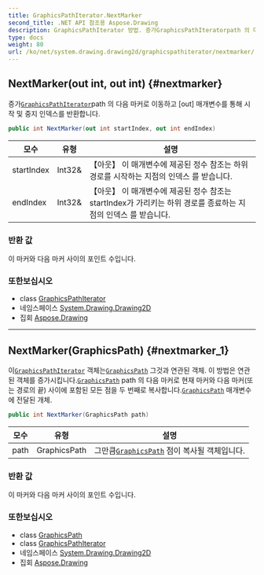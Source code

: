 ```yaml
---
title: GraphicsPathIterator.NextMarker
second_title: .NET API 참조용 Aspose.Drawing
description: GraphicsPathIterator 방법. 증가GraphicsPathIteratorpath 의 다음 마커로 이동하고 out 매개변수를 통해 시작 및 중지 인덱스를 반환합니다.
type: docs
weight: 80
url: /ko/net/system.drawing.drawing2d/graphicspathiterator/nextmarker/
---
```

## NextMarker(out int, out int) {#nextmarker}

증가[`GraphicsPathIterator`](../)path 의 다음 마커로 이동하고 [out] 매개변수를 통해 시작 및 중지 인덱스를 반환합니다.

```csharp
public int NextMarker(out int startIndex, out int endIndex)
```

| 모수 | 유형 | 설명 |
| --- | --- | --- |
| startIndex | Int32& | 【아웃】 이 매개변수에 제공된 정수 참조는 하위 경로를 시작하는 지점의 인덱스 를 받습니다. |
| endIndex | Int32& | 【아웃】 이 매개변수에 제공된 정수 참조는 startIndex가 가리키는 하위 경로를 종료하는 지점의 인덱스 를 받습니다. |

### 반환 값

이 마커와 다음 마커 사이의 포인트 수입니다.

### 또한보십시오

* class [GraphicsPathIterator](../)
* 네임스페이스 [System.Drawing.Drawing2D](../../graphicspathiterator/)
* 집회 [Aspose.Drawing](../../../)

---

## NextMarker(GraphicsPath) {#nextmarker_1}

이[`GraphicsPathIterator`](../) 객체는[`GraphicsPath`](../../graphicspath/) 그것과 연관된 객체. 이 방법은 연관된 객체를 증가시킵니다.[`GraphicsPath`](../../graphicspath/) path 의 다음 마커로 현재 마커와 다음 마커(또는 경로의 끝) 사이에 포함된 모든 점을 두 번째로 복사합니다.[`GraphicsPath`](../../graphicspath/) 매개변수에 전달된 개체.

```csharp
public int NextMarker(GraphicsPath path)
```

| 모수 | 유형 | 설명 |
| --- | --- | --- |
| path | GraphicsPath | 그만큼[`GraphicsPath`](../../graphicspath/) 점이 복사될 객체입니다. |

### 반환 값

이 마커와 다음 마커 사이의 포인트 수입니다.

### 또한보십시오

* class [GraphicsPath](../../graphicspath/)
* class [GraphicsPathIterator](../)
* 네임스페이스 [System.Drawing.Drawing2D](../../graphicspathiterator/)
* 집회 [Aspose.Drawing](../../../)


